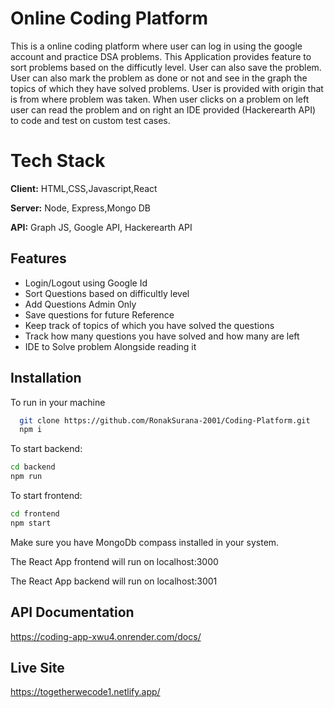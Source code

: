 
# Online Coding Platform
This is a online coding platform where user can log in using the google account and practice DSA problems. This Application provides feature to sort problems based on the difficutly level. User can also save the problem. User can also mark the problem as done or not and see in the graph the topics of which they have solved problems. User is provided with origin that is from where problem was taken. When user clicks on a problem on left user can read the problem and on right an IDE provided (Hackerearth API) to code and test on custom test cases.

# Tech Stack

**Client:** HTML,CSS,Javascript,React

**Server:** Node, Express,Mongo DB

**API:** Graph JS, Google API, Hackerearth API



## Features

- Login/Logout using Google Id
- Sort Questions based on difficultly level
- Add Questions Admin Only
- Save questions for future Reference
- Keep track of topics of which you have solved the questions  
- Track how many questions you have solved and how many are left
- IDE to Solve problem Alongside reading it

## Installation

To run in your machine

```bash
  git clone https://github.com/RonakSurana-2001/Coding-Platform.git
  npm i
```

To start backend:
```bash
cd backend
npm run
```

To start frontend:
```bash
cd frontend
npm start
```

Make sure you have MongoDb compass installed in your system.    

The React App frontend will run on localhost:3000    

The React App backend will run on localhost:3001 

## API Documentation

https://coding-app-xwu4.onrender.com/docs/

## Live Site
https://togetherwecode1.netlify.app/